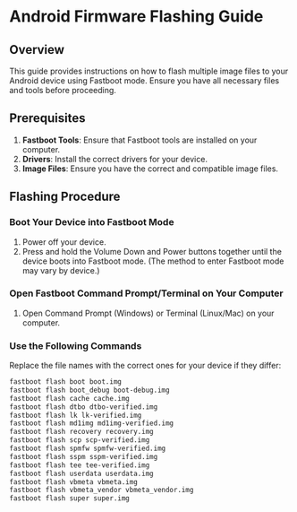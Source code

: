 # Android Firmware Flashing Guide

## Overview
This guide provides instructions on how to flash multiple image files to your Android device using Fastboot mode. Ensure you have all necessary files and tools before proceeding.

## Prerequisites

1. **Fastboot Tools**: Ensure that Fastboot tools are installed on your computer.
2. **Drivers**: Install the correct drivers for your device.
3. **Image Files**: Ensure you have the correct and compatible image files.

## Flashing Procedure

### Boot Your Device into Fastboot Mode

1. Power off your device.
2. Press and hold the Volume Down and Power buttons together until the device boots into Fastboot mode. (The method to enter Fastboot mode may vary by device.)

### Open Fastboot Command Prompt/Terminal on Your Computer

1. Open Command Prompt (Windows) or Terminal (Linux/Mac) on your computer.

### Use the Following Commands

Replace the file names with the correct ones for your device if they differ:

```bash
fastboot flash boot boot.img
fastboot flash boot_debug boot-debug.img
fastboot flash cache cache.img
fastboot flash dtbo dtbo-verified.img
fastboot flash lk lk-verified.img
fastboot flash md1img md1img-verified.img
fastboot flash recovery recovery.img
fastboot flash scp scp-verified.img
fastboot flash spmfw spmfw-verified.img
fastboot flash sspm sspm-verified.img
fastboot flash tee tee-verified.img
fastboot flash userdata userdata.img
fastboot flash vbmeta vbmeta.img
fastboot flash vbmeta_vendor vbmeta_vendor.img
fastboot flash super super.img



